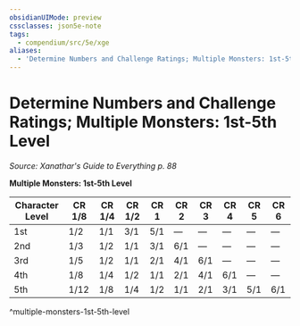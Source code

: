 ```yaml
---
obsidianUIMode: preview
cssclasses: json5e-note
tags:
  - compendium/src/5e/xge
aliases:
  - 'Determine Numbers and Challenge Ratings; Multiple Monsters: 1st-5th Level'
---
```

# Determine Numbers and Challenge Ratings; Multiple Monsters: 1st-5th Level
*Source: Xanathar's Guide to Everything p. 88* 

**Multiple Monsters: 1st-5th Level**

| Character Level | CR 1/8 | CR 1/4 | CR 1/2 | CR 1 | CR 2 | CR 3 | CR 4 | CR 5 | CR 6 |
|-----------------|--------|--------|--------|------|------|------|------|------|------|
| 1st | 1/2 | 1/1 | 3/1 | 5/1 | — | — | — | — | — |
| 2nd | 1/3 | 1/2 | 1/1 | 3/1 | 6/1 | — | — | — | — |
| 3rd | 1/5 | 1/2 | 1/1 | 2/1 | 4/1 | 6/1 | — | — | — |
| 4th | 1/8 | 1/4 | 1/2 | 1/1 | 2/1 | 4/1 | 6/1 | — | — |
| 5th | 1/12 | 1/8 | 1/4 | 1/2 | 1/1 | 2/1 | 3/1 | 5/1 | 6/1 |
^multiple-monsters-1st-5th-level
